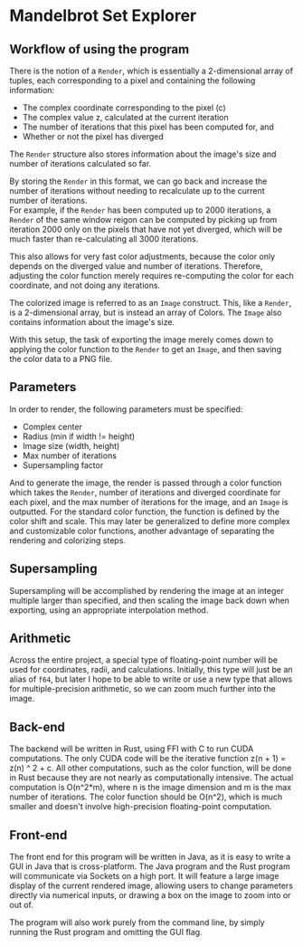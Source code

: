 # Mandelbrot Set Explorer

## Workflow of using the program
There is the notion of a `Render`, which is essentially a 2-dimensional array of tuples, each corresponding to a pixel and containing the following information:
* The complex coordinate corresponding to the pixel (c)
* The complex value z, calculated at the current iteration
* The number of iterations that this pixel has been computed for, and
* Whether or not the pixel has diverged

The `Render` structure also stores information about the image's size and number of iterations calculated so far.

By storing the `Render` in this format, we can go back and increase the number of iterations without needing to recalculate up to the current number of iterations.  
For example, if the `Render` has been computed up to 2000 iterations, a `Render` of the same window reigon can be computed by picking up from iteration 2000 only
on the pixels that have not yet diverged, which will be much faster than re-calculating all 3000 iterations.

This also allows for very fast color adjustments, because the color only depends on the diverged value and number of iterations.  Therefore, adjusting the color
function merely requires re-computing the color for each coordinate, and not doing any iterations.

The colorized image is referred to as an `Image` construct.  This, like a `Render`, is a 2-dimensional array, but is instead an array of Colors.  The `Image` also
contains information about the image's size.

With this setup, the task of exporting the image merely comes down to applying the color function to the `Render` to get an `Image`, and then saving the color data
to a PNG file.

## Parameters
In order to render, the following parameters must be specified:
* Complex center
* Radius (min if width != height)
* Image size (width, height)
* Max number of iterations
* Supersampling factor

And to generate the image, the render is passed through a color function which takes the `Render`, number of iterations and diverged coordinate for each pixel, and
the max number of iterations for the image, and an `Image` is outputted.  For the standard color function, the function is defined by the color shift and scale.
This may later be generalized to define more complex and customizable color functions, another advantage of separating the rendering and colorizing steps.

## Supersampling
Supersampling will be accomplished by rendering the image at an integer multiple larger than specified, and then scaling the image back down when exporting, using
an appropriate interpolation method.

## Arithmetic
Across the entire project, a special type of floating-point number will be used for coordinates, radii, and calculations.  Initially, this type will just be an alias
of `f64`, but later I hope to be able to write or use a new type that allows for multiple-precision arithmetic, so we can zoom much further into the image.

## Back-end
The backend will be written in Rust, using FFI with C to run CUDA computations.  The only CUDA code will be the iterative function z(n + 1) = z(n) ^ 2 + c.  All
other computations, such as the color function, will be done in Rust because they are not nearly as computationally intensive.  The actual computation is 
O(n^2\*m), where n is the image dimension and m is the max number of iterations.  The color function should be O(n^2), which is much smaller and doesn't involve
high-precision floating-point computation.

## Front-end
The front end for this program will be written in Java, as it is easy to write a GUI in Java that is cross-platform.  The Java program and the Rust program will
communicate via Sockets on a high port.  It will feature a large image display of the current rendered image, allowing users to change parameters directly via
numerical inputs, or drawing a box on the image to zoom into or out of.

The program will also work purely from the command line, by simply running the Rust program and omitting the GUI flag.
